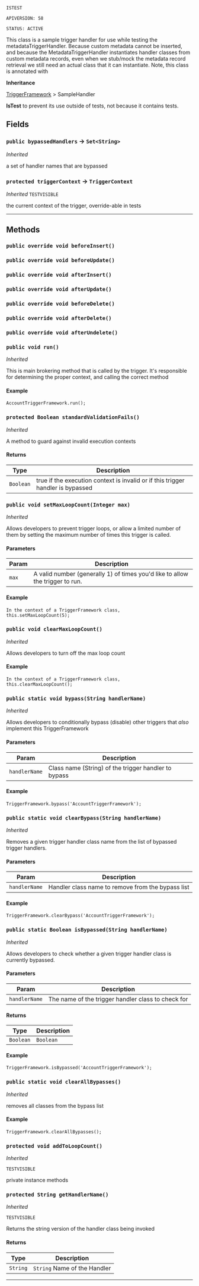`ISTEST`

`APIVERSION: 58`

`STATUS: ACTIVE`

This class is a sample trigger handler for use while testing
the metadataTriggerHandler. Because custom metadata cannot be inserted, and
because the MetadataTriggerHandler instantiates handler classes from custom
metadata records, even when we stub/mock the metadata record retrieval we
still need an actual class that it can instantiate.
Note, this class is annotated with

**Inheritance**

[TriggerFramework](https://github.com/codefriar/ApexKit/wiki/TriggerFramework)
&gt;
SampleHandler

**IsTest** to prevent its use outside of tests, not because it contains tests.

## Fields

### `public bypassedHandlers` → `Set<String>`

_Inherited_

a set of handler names that are bypassed

### `protected triggerContext` → `TriggerContext`

_Inherited_
`TESTVISIBLE`

the current context of the trigger, override-able in tests

---

## Methods

### `public override void beforeInsert()`

### `public override void beforeUpdate()`

### `public override void afterInsert()`

### `public override void afterUpdate()`

### `public override void beforeDelete()`

### `public override void afterDelete()`

### `public override void afterUndelete()`

### `public void run()`

_Inherited_

This is main brokering method that is called by the trigger. It's responsible for determining the proper context, and calling the correct method

#### Example

```apex
AccountTriggerFramework.run();
```

### `protected Boolean standardValidationFails()`

_Inherited_

A method to guard against invalid execution contexts

#### Returns

| Type      | Description                                                                     |
| --------- | ------------------------------------------------------------------------------- |
| `Boolean` | true if the execution context is invalid or if this trigger handler is bypassed |

### `public void setMaxLoopCount(Integer max)`

_Inherited_

Allows developers to prevent trigger loops, or allow a limited number of them by setting the maximum number of times this trigger is called.

#### Parameters

| Param | Description                                                                   |
| ----- | ----------------------------------------------------------------------------- |
| `max` | A valid number (generally 1) of times you'd like to allow the trigger to run. |

#### Example

```apex
In the context of a TriggerFramework class,
this.setMaxLoopCount(5);
```

### `public void clearMaxLoopCount()`

_Inherited_

Allows developers to turn off the max loop count

#### Example

```apex
In the context of a TriggerFramework class,
this.clearMaxLoopCount();
```

### `public static void bypass(String handlerName)`

_Inherited_

Allows developers to conditionally bypass (disable) other triggers that _also_ implement this TriggerFramework

#### Parameters

| Param         | Description                                          |
| ------------- | ---------------------------------------------------- |
| `handlerName` | Class name (String) of the trigger handler to bypass |

#### Example

```apex
TriggerFramework.bypass('AccountTriggerFramework');
```

### `public static void clearBypass(String handlerName)`

_Inherited_

Removes a given trigger handler class name from the list of bypassed trigger handlers.

#### Parameters

| Param         | Description                                       |
| ------------- | ------------------------------------------------- |
| `handlerName` | Handler class name to remove from the bypass list |

#### Example

```apex
TriggerFramework.clearBypass('AccountTriggerFramework');
```

### `public static Boolean isBypassed(String handlerName)`

_Inherited_

Allows developers to check whether a given trigger handler class is currently bypassed.

#### Parameters

| Param         | Description                                        |
| ------------- | -------------------------------------------------- |
| `handlerName` | The name of the trigger handler class to check for |

#### Returns

| Type      | Description |
| --------- | ----------- |
| `Boolean` | `Boolean`   |

#### Example

```apex
TriggerFramework.isBypassed('AccountTriggerFramework');
```

### `public static void clearAllBypasses()`

_Inherited_

removes all classes from the bypass list

#### Example

```apex
TriggerFramework.clearAllBypasses();
```

### `protected void addToLoopCount()`

_Inherited_

`TESTVISIBLE`

private instance methods

### `protected String getHandlerName()`

_Inherited_

`TESTVISIBLE`

Returns the string version of the handler class being invoked

#### Returns

| Type     | Description                  |
| -------- | ---------------------------- |
| `String` | `String` Name of the Handler |

---
